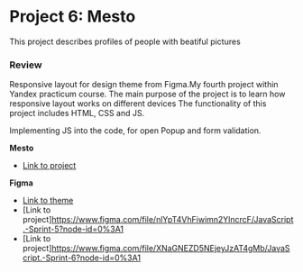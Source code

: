 
# Project 6: Mesto
This project describes profiles of people with beatiful pictures


### Review
Responsive layout for design theme from Figma.My fourth project within Yandex practicum course.
The main purpose of the project is to learn how responsive layout works on different devices 
The functionality of this project includes HTML, CSS and JS.

Implementing JS into the code, for open Popup and form validation.


**Mesto**
* [Link to project](https://yevbor.github.io/mesto/)



**Figma**
* [Link to theme](https://www.figma.com/file/StZjf8HnoeLdiXS7dYrLAh/JavaScript.-Sprint-4)
* [Link to project]https://www.figma.com/file/nlYpT4VhFiwimn2YlncrcF/JavaScript.-Sprint-5?node-id=0%3A1
* [Link to project]https://www.figma.com/file/XNaGNEZD5NEjeyJzAT4gMb/JavaScript.-Sprint-6?node-id=0%3A1


